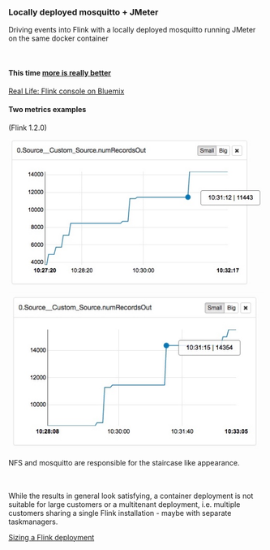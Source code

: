 
### Locally deployed mosquitto + JMeter

Driving events into Flink with a locally deployed mosquitto running JMeter on the same docker container

<br>

#### This time [more is really better](http://www.energy2engage.com/hs-fs/hub/129961/file-296483410-jpeg/images/more_is_better.jpeg?t=1490990984108&width=400&height=300&name=more_is_better.jpeg)

[Real Life: Flink console on Bluemix](http://134.168.58.194:8081/#/overview)

#### Two metrics examples  
(Flink 1.2.0)

![Metric #1](metrics-source.jpeg)
![Metric #2](metrics-source-2.jpeg)

NFS and mosquitto are responsible for the staircase like appearance.

<br><br>
While the results in general look satisfying, a container deployment is not suitable for large customers or a multitenant deployment, i.e. multiple customers sharing a single Flink installation - maybe with separate taskmanagers.

[Sizing a Flink deployment](FlyInTheOintment.md)



